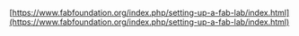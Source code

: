 [https://www.fabfoundation.org/index.php/setting-up-a-fab-lab/index.html](https://www.fabfoundation.org/index.php/setting-up-a-fab-lab/index.html)
